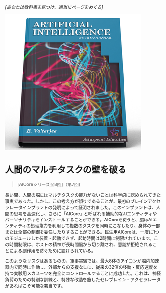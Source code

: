 *[あなたは教科書を見つけ、適当にページをめくる]*

![AI教科書](/resources/lore/textbookAI440.png)
# 人間のマルチタスクの壁を破る
> [AICoreシリーズ全8回]（第7回)

長い間、人間の脳にはマルチタスクの能力がないことは科学的に認められてきた事実であった。しかし、この考え方が誤りであることが、最初のブレインアクセラレータインプラントの発明によって証明されました。このインプラントは、人間の思考を高速化し、さらに「AICore」と呼ばれる補助的なAIエンティティやパーソナリティをインストールすることができる。AICoreを使うと、脳はAIエンティティの処理能力を利用して複数のタスクを同時にこなしたり、身体の一部または全部の制御を委任したりすることができる。民生用AICoreは、一度に1つのモジュールしか装着・起動できず、起動時間は2時間に制限されています。この時間制限は、ホストの精神が長時間脳から切り離され、意識が拒絶されることによる副作用を防ぐために設けられている。

このようなリスクはあるものの、軍事実験では、最大8体のアイコンが脳内加速器内で同時に作動し、外部からの支援なしに、従来の32倍の移動・反応速度を持つ実験用メカスーツを完全にコントロールすることに成功した。これは、神経負荷のための特別な訓練と、特殊な改造を施したセレブレイン・アクセラレータがあればこそ可能な芸当です。
